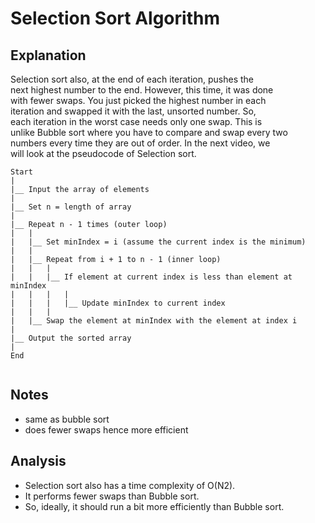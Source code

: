 # Selection Sort Algorithm

## Explanation

Selection sort also, at the end of each iteration, pushes the \
next highest number to the end. However, this time, it was done \
with fewer swaps. You just picked the highest number in each \
iteration and swapped it with the last, unsorted number. So, \
each iteration in the worst case needs only one swap. This is \
unlike Bubble sort where you have to compare and swap every two \
numbers every time they are out of order. In the next video, we \
will look at the pseudocode of Selection sort.

```flow
Start
|
|__ Input the array of elements
|
|__ Set n = length of array
|
|__ Repeat n - 1 times (outer loop)
|   |
|   |__ Set minIndex = i (assume the current index is the minimum)
|   |
|   |__ Repeat from i + 1 to n - 1 (inner loop)
|   |   |
|   |   |__ If element at current index is less than element at minIndex
|   |   |   |
|   |   |   |__ Update minIndex to current index
|   |   |
|   |__ Swap the element at minIndex with the element at index i
|
|__ Output the sorted array
|
End


```

## Notes

- same as bubble sort
- does fewer swaps hence more efficient

## Analysis

- Selection sort also has a time complexity of O(N2).
- It performs fewer swaps than Bubble sort.
- So, ideally, it should run a bit more efficiently than Bubble sort.
